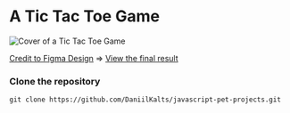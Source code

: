 # A Tic Tac Toe Game

![Cover of a Tic Tac Toe Game](https://github.com/DaniilKalts/javascript-pet-projects/assets/109500182/e2484d3d-87e5-430e-af3a-0f741aed44d4)

[Credit to Figma Design](<https://www.figma.com/file/WI1MvulPSVutnbq8rN7ruf/Tic-Tac-Toe-using-variables---How-to-create-(Community)?type=design&node-id=0-1&mode=design&t=W1cgFngWiLsghNzI-0>)
=>
[View the final result](https://tic-tac-toe-kd.netlify.app/)

### Clone the repository

```
git clone https://github.com/DaniilKalts/javascript-pet-projects.git
```
